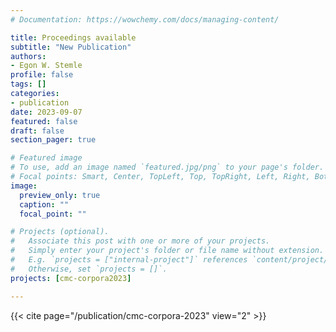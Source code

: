 ```yaml
---
# Documentation: https://wowchemy.com/docs/managing-content/

title: Proceedings available
subtitle: "New Publication"
authors:
- Egon W. Stemle
profile: false
tags: []
categories:
- publication
date: 2023-09-07
featured: false
draft: false
section_pager: true

# Featured image
# To use, add an image named `featured.jpg/png` to your page's folder.
# Focal points: Smart, Center, TopLeft, Top, TopRight, Left, Right, BottomLeft, Bottom, BottomRight.
image:
  preview_only: true
  caption: ""
  focal_point: ""

# Projects (optional).
#   Associate this post with one or more of your projects.
#   Simply enter your project's folder or file name without extension.
#   E.g. `projects = ["internal-project"]` references `content/project/deep-learning/index.md`.
#   Otherwise, set `projects = []`.
projects: [cmc-corpora2023]

---
```


{{< cite page="/publication/cmc-corpora-2023" view="2" >}}
